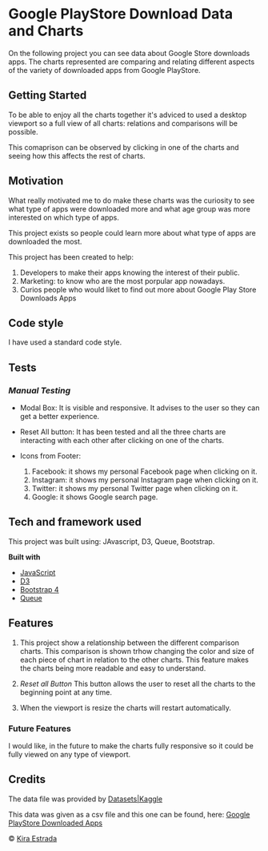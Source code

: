 # Google PlayStore Download Data and Charts

On the following project you can see data about Google Store downloads apps. The charts represented are comparing 
and relating different aspects of the variety of downloaded apps from Google PlayStore.

## Getting Started

To be able to enjoy all the charts together it's adviced to used a desktop viewport so a full view of 
all charts: relations and comparisons will be possible.

This comaprison can be observed by clicking in one of the charts and seeing how this affects the rest of 
charts.


## Motivation

What really motivated me to do make these charts was the curiosity to see what type of apps were downloaded more and 
what age group was more interested on which type of apps.

This project exists so people could learn more about what type of apps are downloaded the most.

This project has been created to help: 
1. Developers to make their apps knowing the interest of their public.
2. Marketing: to know who are the most porpular app nowadays.
3. Curios people who would liket to find out more about Google Play Store Downloads Apps


## Code style

I have used a standard code style. 


 
 
 ## Tests

### _Manual Testing_

- Modal Box: It is visible and responsive.  It advises to the user so they can get a better experience.

- Reset All button: It has been tested and all the three charts are interacting with each other after clicking on one of the charts.

- Icons from Footer:
        
    1. Facebook: it shows my personal Facebook page when clicking on it.
    2. Instagram: it shows my personal Instagram page when clicking on it.
    3. Twitter: it shows my personal Twitter page when clicking on it.
    4. Google: it shows Google search page.
    
        

## Tech and framework used


This project was built using: JAvascript, D3, Queue, Bootstrap.

<b>Built with</b>
- [JavaScript](https://javascript.com)
- [D3](https://d3js.org/)
- [Bootstrap 4 ](https://getbootstrap.com)
- [Queue](https://getbootstrap.com)


## Features

1. This project show a relationship between the different comparison charts. This comparison is 
shown trhow changing the color and size of each piece of chart in relation to the other charts. 
This feature makes the charts being more readable and easy to understand.

2. _Reset all Button_
    This button allows the user to reset all the charts to the beginning point at any time.

3. When the viewport is resize the charts will restart automatically.


### Future Features

I would like, in the future to make the charts fully responsive so it could be fully viewed on any type of viewport.

## Credits

The data file was provided by 
[Datasets|Kaggle](https://www.kaggle.com)

This data was given as a csv file and this one can be found, here:
[Google PlayStore Downloaded Apps](https://www.kaggle.com/lava18/google-play-store-apps)




 © [Kira Estrada]()
